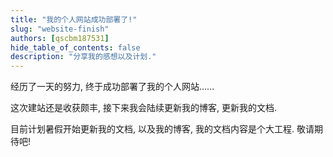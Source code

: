 ```yaml
---
title: "我的个人网站成功部署了!"
slug: "website-finish"
authors: [qscbm187531]
hide_table_of_contents: false
description: "分享我的感想以及计划."
---
```

经历了一天的努力, 终于成功部署了我的个人网站......
<!-- truncate -->

这次建站还是收获颇丰, 接下来我会陆续更新我的博客, 更新我的文档.

目前计划暑假开始更新我的文档, 以及我的博客, 我的文档内容是个大工程.
敬请期待吧!